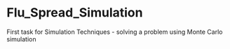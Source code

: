 # Flu_Spread_Simulation

First task for Simulation Techniques - solving a problem using Monte Carlo simulation
